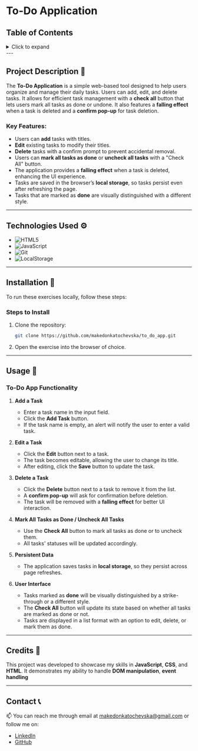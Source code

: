 # To-Do Application

## Table of Contents

<details>
  <summary>Click to expand</summary>
  - 📜 Project Description <br>
  - ⚙️ Technologies Used <br>
  - 🔨 Installation <br>
  - 🚀 Usage <br>
  - 📝 Credits <br>
  - 📞 Contact <br>
</details>
---

## Project Description 📜

The **To-Do Application** is a simple web-based tool designed to help users organize and manage their daily tasks. Users can add, edit, and delete tasks. It allows for efficient task management with a **check all** button that lets users mark all tasks as done or undone. It also features a **falling effect** when a task is deleted and a **confirm pop-up** for task deletion.

### Key Features:

- Users can **add** tasks with titles.
- **Edit** existing tasks to modify their titles.
- **Delete** tasks with a confirm prompt to prevent accidental removal.
- Users can **mark all tasks as done** or **uncheck all tasks** with a "Check All" button.
- The application provides a **falling effect** when a task is deleted, enhancing the UI experience.
- Tasks are saved in the browser’s **local storage**, so tasks persist even after refreshing the page.
- Tasks that are marked as **done** are visually distinguished with a different style.

---

## Technologies Used ⚙️

- ![HTML5](https://img.shields.io/badge/HTML5-E34F26?style=flat-square&logo=html5&logoColor=white)
- ![JavaScript](https://img.shields.io/badge/JavaScript-F7DF1E?style=flat-square&logo=javascript&logoColor=black)
- ![Git](https://img.shields.io/badge/Git-F05032?style=flat-square&logo=git&logoColor=white)
- ![LocalStorage](https://img.shields.io/badge/LocalStorage-323330?style=flat-square&logo=Google%20Chrome&logoColor=white)

---

## Installation 🔨

To run these exercises locally, follow these steps:

### Steps to Install

1. Clone the repository:

   ```bash
   git clone https://github.com/makedonkatochevska/to_do_app.git

   ```

2. Open the exercise into the browser of choice.

---

## Usage 🚀

### To-Do App Functionality

1. **Add a Task**

   - Enter a task name in the input field.
   - Click the **Add Task** button.
   - If the task name is empty, an alert will notify the user to enter a valid task.

2. **Edit a Task**

   - Click the **Edit** button next to a task.
   - The task becomes editable, allowing the user to change its title.
   - After editing, click the **Save** button to update the task.

3. **Delete a Task**

   - Click the **Delete** button next to a task to remove it from the list.
   - A **confirm pop-up** will ask for confirmation before deletion.
   - The task will be removed with a **falling effect** for better UI interaction.

4. **Mark All Tasks as Done / Uncheck All Tasks**

   - Use the **Check All** button to mark all tasks as done or to uncheck them.
   - All tasks' statuses will be updated accordingly.

5. **Persistent Data**

   - The application saves tasks in **local storage**, so they persist across page refreshes.

6. **User Interface**
   - Tasks marked as **done** will be visually distinguished by a strike-through or a different style.
   - The **Check All** button will update its state based on whether all tasks are marked as done or not.
   - Tasks are displayed in a list format with an option to edit, delete, or mark them as done.

---

## Credits 📝

This project was developed to showcase my skills in **JavaScript**, **CSS**, and **HTML**. It demonstrates my ability to handle **DOM manipulation**, **event handling**

---

## Contact 📞

📫 You can reach me through email at [makedonkatochevska@gmail.com](mailto:makedonkatochevska@gmail.com) or follow me on:

- [LinkedIn](https://www.linkedin.com/in/makedonka-tochevska)
- [GitHub](https://github.com/makedonkatochevska)
